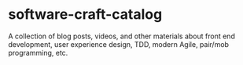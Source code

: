 # software-craft-catalog
A collection of blog posts, videos, and other materials about front end development, user experience design, TDD, modern Agile, pair/mob programming, etc.
